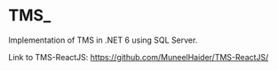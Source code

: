 # TMS_
Implementation of TMS in .NET 6 using SQL Server.

Link to TMS-ReactJS:
https://github.com/MuneelHaider/TMS-ReactJS/
